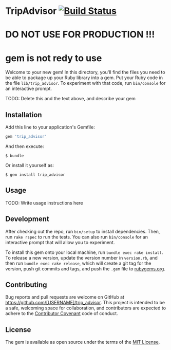 # TripAdvisor [![Build Status](https://travis-ci.org/rubyonroad/trip_advisor.svg?branch=master)](https://travis-ci.org/rubyonroad/trip_advisor)

# DO NOT USE FOR PRODUCTION !!!

gem is not redy to use
================================================

Welcome to your new gem! In this directory, you'll find the files you need to be able to package up your Ruby library into a gem. Put your Ruby code in the file `lib/trip_advisor`. To experiment with that code, run `bin/console` for an interactive prompt.

TODO: Delete this and the text above, and describe your gem

## Installation

Add this line to your application's Gemfile:

```ruby
gem 'trip_advisor'
```

And then execute:

    $ bundle

Or install it yourself as:

    $ gem install trip_advisor

## Usage

TODO: Write usage instructions here

## Development

After checking out the repo, run `bin/setup` to install dependencies. Then, run `rake rspec` to run the tests. You can also run `bin/console` for an interactive prompt that will allow you to experiment.

To install this gem onto your local machine, run `bundle exec rake install`. To release a new version, update the version number in `version.rb`, and then run `bundle exec rake release`, which will create a git tag for the version, push git commits and tags, and push the `.gem` file to [rubygems.org](https://rubygems.org).

## Contributing

Bug reports and pull requests are welcome on GitHub at https://github.com/[USERNAME]/trip_advisor. This project is intended to be a safe, welcoming space for collaboration, and contributors are expected to adhere to the [Contributor Covenant](contributor-covenant.org) code of conduct.


## License

The gem is available as open source under the terms of the [MIT License](http://opensource.org/licenses/MIT).

